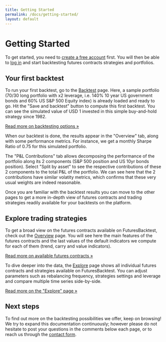 ```yaml
---
title: Getting Started
permalink: /docs/getting-started/
layout: default
---
```


# Getting Started

To get started, you need to [create a free account](/signup) first. You will then be able to [log in](/login) and start backtesting futures contracts strategies and portfolios.

## Your first backtest

To run your first backtest, go to the [Backtest](/backtest) page. Here, a sample portfolio (70/30 long portfolio with x2 leverage, i.e. 140% 10 year US government bonds and 60% US S&P 500 Equity index) is already loaded and ready to go. Hit the "Save and backtest" button to compute this first backtest. You can see the simulated value of USD 1 invested in this simple buy-and-hold strategy since 1982.

[Read more on backtesting options &raquo;](/docs/backtest/)

When our backtest is done, the results appear in the "Overview" tab, along with some performance metrics. For instance, we get a monthly Sharpe Ratio of 0.75 for this simulated portfolio. 

The "P&L Contributions" tab allows decomposing the performance of the portfolio along its 2 components (S&P 500 position and US 10yr bonds position). Select "Split by asset" to see the respective contributions of these 2 components to the total P&L of the portfolio. We can see here that the 2 contributions have similar volatity metrics, which confirms that these very usual weights are indeed reasonable.

Once you are familiar with the backtest results you can move to the other pages to get a more in-depth view of futures contracts and trading strategies readily available for your backtests on the platform.

## Explore trading strategies

To get a broad view on the futures contracts available on FuturesBacktest, check out the [Overview](/overview) page. You will see here the main features of the futures contracts and the last values of the default indicators we compute for each of them (trend, carry and  value indicators).

[Read more on available futures contracts &raquo;](/docs/contracts/)

To dive deeper into the data, the [Explore](/explore) page shows all individual futures contracts and strategies available on FuturesBacktest. You can adjust parameters such as rebalancing frequency, strategies settings and leverage and compare multiple time series side-by-side. 

[Read more on the "Explore" page &raquo;](/docs/explore/) 

## Next steps

To find out more on the backtesting possibilities we offer, keep on browsing! We try to expand this documentation continuously; however please do not hesitate to post your questions in the comments below each page, or to reach us through the [contact form](/contact).
